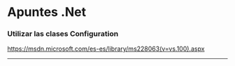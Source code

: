# Apuntes .Net

### **Utilizar las clases Configuration**

https://msdn.microsoft.com/es-es/library/ms228063(v=vs.100).aspx

___

